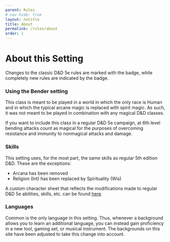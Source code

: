 ```yaml
---
parent: Rules
# nav-hide: true
layout: notitle
title: About
permalink: /rules/about
order: 1
---
```


# About this Setting

Changes to the classic D&D 5e rules are marked with the<span class="change"></span> badge, while completely new rules are indicated by the<span class="new"></span> badge.

### Using the Bender setting
This class is meant to be played in a world in which the only race is Human and in which the typical arcane magic is replaced with spirit magic. As such, it was not meant to be played in combination with any magical D&D classes.

If you want to include this class in a regular D&D 5e campaign, at 6th level bending attacks count as magical for the purposes of overcoming resistance and immunity to nonmagical attacks and damage.

### Skills
This setting uses, for the most part, the same skills as regular 5th edition D&D. These are the exceptions:
- Arcana has been removed
- Religion (Int) has been replaced by Spirituality (Wis)

A custom character sheet that reflects the modifications made to regular D&D 5e abilities, skills, etc. can be found [here](/tools).

### Languages
Common is the only language in this setting. Thus, whenever a background allows you to learn an additional language, you can instead gain proficiency in a new tool, gaming set, or musical instrument. The backgrounds on this site have been adjusted to take this change into account.
